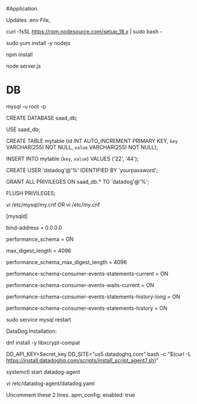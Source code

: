 #Application.

Updates .env File,

curl -fsSL https://rpm.nodesource.com/setup_18.x | sudo bash -

sudo yum install -y nodejs

npm install

node server.js

# DB

mysql -u root -p

CREATE DATABASE saad_db;

USE saad_db;

CREATE TABLE mytable (id INT AUTO_INCREMENT PRIMARY KEY, `key` VARCHAR(255) NOT NULL, `value` VARCHAR(255) NOT NULL);

INSERT INTO mytable (`key`, `value`) VALUES ('22', '44');

CREATE USER 'datadog'@'%' IDENTIFIED BY 'yourpassword';

GRANT ALL PRIVILEGES ON saad_db.* TO 'datadog'@'%';

FLUSH PRIVILEGES;

vi /etc/mysql/my.cnf  OR vi /etc/my.cnf

[mysqld]

bind-address = 0.0.0.0

performance_schema = ON

max_digest_length = 4096

performance_schema_max_digest_length = 4096

performance-schema-consumer-events-statements-current = ON

performance-schema-consumer-events-waits-current = ON

performance-schema-consumer-events-statements-history-long = ON

performance-schema-consumer-events-statements-history = ON

sudo service mysql restart

DataDog Installation:

dnf install -y libxcrypt-compat

DD_API_KEY=Secret_key DD_SITE="us5.datadoghq.com" bash -c "$(curl -L https://install.datadoghq.com/scripts/install_script_agent7.sh)"

systemctl start datadog-agent

vi /etc/datadog-agent/datadog.yaml

Uncomment these 2 lines.
apm_config: 
enabled: true


